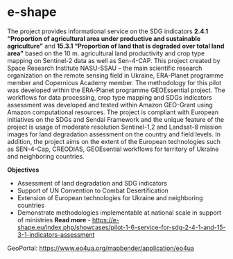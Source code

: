 # e-shape
The project provides informational service on the SDG indicators **2.4.1 “Proportion of agricultural area under productive and sustainable agriculture”** and **15.3.1 “Proportion of land that is degraded over total land area”** based on the 10 m. agricultural land productivity and crop type mapping on Sentinel-2 data as well as Sen-4-CAP. This project created by Space Research Institute NASU-SSAU – the main scientific research organization on the remote sensing field in Ukraine, ERA-Planet programme member and Copernicus Academy member. The methodology for this pilot was developed within the ERA-Planet programme GEOEssential project. The workflows for data processing, crop type mapping and SDGs indicators assessment was developed and tested within Amazon GEO-Grant using Amazon computational resources. The project is compliant with European initiatives on the SDGs and Sendai Framework and the unique feature of the project is usage of moderate resolution Sentinel-1,2 and Landsat-8 mission images for land degradation assessment on the country and field levels. In addition, the project aims on the extent of the European technologies such as SEN-4-Cap, CREODIAS, GEOEsential workflows for territory of Ukraine and neighboring countries.

**Objectives**
- Assessment of land degradation and SDG indicators
- Support of UN Convention to Combat Desertification
- Extension of European technologies for Ukraine and neighboring countries
- Demonstrate methodologies implementable at national scale in support of ministries
**Read more** - https://e-shape.eu/index.php/showcases/pilot-1-6-service-for-sdg-2-4-1-and-15-3-1-indicators-assessment


GeoPortal: https://www.eo4ua.org/mapbender/application/eo4ua
